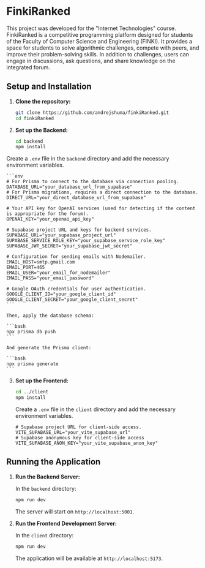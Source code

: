# FinkiRanked

This project was developed for the "Internet Technologies" course. FinkiRanked is a competitive programming platform designed for students of the Faculty of Computer Science and Engineering (FINKI). It provides a space for students to solve algorithmic challenges, compete with peers, and improve their problem-solving skills. In addition to challenges, users can engage in discussions, ask questions, and share knowledge on the integrated forum.

## Setup and Installation

1.  **Clone the repository:**

    ```bash
    git clone https://github.com/andrejshuma/finkiRanked.git
    cd finkiRanked
    ```

2.  **Set up the Backend:**

    ```bash
    cd backend
    npm install
    ```

Create a `.env` file in the `backend` directory and add the necessary environment variables.

    ```env
    # For Prisma to connect to the database via connection pooling.
    DATABASE_URL="your_database_url_from_supabase"
    # For Prisma migrations, requires a direct connection to the database.
    DIRECT_URL="your_direct_database_url_from_supabase"

    # Your API key for OpenAI services (used for detecting if the content is appropriate for the forum).
    OPENAI_KEY="your_openai_api_key"

    # Supabase project URL and keys for backend services.
    SUPABASE_URL="your_supabase_project_url"
    SUPABASE_SERVICE_ROLE_KEY="your_supabase_service_role_key"
    SUPABASE_JWT_SECRET="your_supabase_jwt_secret"

    # Configuration for sending emails with Nodemailer.
    EMAIL_HOST=smtp.gmail.com
    EMAIL_PORT=465
    EMAIL_USER="your_email_for_nodemailer"
    EMAIL_PASS="your_email_password"

    # Google OAuth credentials for user authentication.
    GOOGLE_CLIENT_ID="your_google_client_id"
    GOOGLE_CLIENT_SECRET="your_google_client_secret"
    ```

    Then, apply the database schema:

    ```bash
    npx prisma db push
    ```

    And generate the Prisma client:

    ```bash
    npx prisma generate
    ```

3.  **Set up the Frontend:**

    ```bash
    cd ../client
    npm install
    ```

    Create a `.env` file in the `client` directory and add the necessary environment variables.

    ```env
    # Supabase project URL for client-side access.
    VITE_SUPABASE_URL="your_vite_supabase_url"
    # Supabase anonymous key for client-side access
    VITE_SUPABASE_ANON_KEY="your_vite_supabase_anon_key"

    ```

## Running the Application

1.  **Run the Backend Server:**

    In the `backend` directory:

    ```bash
    npm run dev
    ```

    The server will start on `http://localhost:5001`.

2.  **Run the Frontend Development Server:**

    In the `client` directory:

    ```bash
    npm run dev
    ```

    The application will be available at `http://localhost:5173`.
